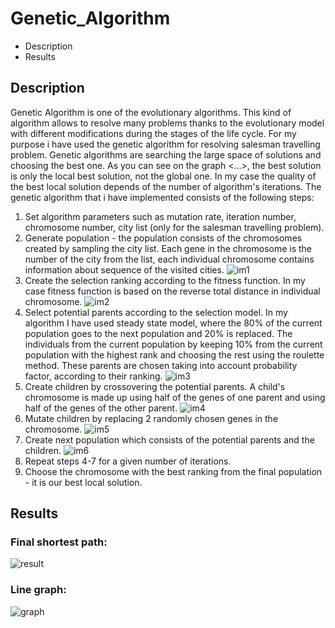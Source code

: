 # Genetic_Algorithm
- Description
- Results

## Description
Genetic Algorithm is one of the evolutionary algorithms. This kind of algorithm allows to resolve many problems thanks to the evolutionary model with different modifications during the stages of the life cycle. For my purpose i have used the genetic algorithm for resolving salesman travelling problem. Genetic algorithms are searching the large space of solutions and choosing the best one. As you can see on the graph <...>, the best solution is only the local best solution, not the global one. In my case the quality of the best local solution depends of the number of algorithm's iterations. The genetic algorithm that i have implemented consists of the following steps:
1. Set algorithm parameters such as mutation rate, iteration number, chromosome number, city list (only for the salesman travelling problem).
2. Generate population - the population consists of the chromosomes created by sampling the city list. Each gene in the chromosome is the number of the city from the list, each individual chromosome contains information about sequence of the visited cities.
![im1](https://user-images.githubusercontent.com/44844566/196499983-5cbef323-6933-4cc1-baad-14ae90842309.PNG)
3. Create the selection ranking according to the fitness function. In my case fitness function is based on the reverse total distance in individual chromosome.
![im2](https://user-images.githubusercontent.com/44844566/196499999-f4bb6e0b-dc32-4a3e-af15-a7fdb7b75cc8.PNG)
4. Select potential parents according to the selection model. In my algorithm I have used steady state model, where the 80% of the current population goes to the next population and 20% is replaced. The individuals from the current population by keeping 10% from the current population with the highest rank and choosing the rest using the roulette method. These parents are chosen taking into account probability factor, according to their ranking.
![im3](https://user-images.githubusercontent.com/44844566/196500000-fa00207d-988c-4bf0-8593-daf5d96ff032.PNG)
5. Create children by crossovering the potential parents. A child's chromosome is made up using half of the genes of one parent and using half of the genes of the other parent.
![im4](https://user-images.githubusercontent.com/44844566/196499996-cc659e8e-53c2-41ea-9852-06d577914c60.PNG)
6. Mutate children by replacing 2 randomly chosen genes in the chromosome.
![im5](https://user-images.githubusercontent.com/44844566/196499997-74773324-3488-487b-a3b9-fd2c1e22af15.PNG)
7. Create next population which consists of the potential parents and the children.
![im6](https://user-images.githubusercontent.com/44844566/196499998-b94fc7cb-674d-4074-a05a-9fc77e03f536.PNG)
8. Repeat steps 4-7 for a given number of iterations. 
9. Choose the chromosome with the best ranking from the final population - it is our best local solution.
## Results
### Final shortest path:
![result](https://user-images.githubusercontent.com/44844566/194939635-897acc2e-f3e7-44d4-b02e-7f8d71a981d6.gif)
### Line graph:
![graph](https://user-images.githubusercontent.com/44844566/194936476-f954aada-0f30-40ab-be00-d6c66f50de18.PNG)
